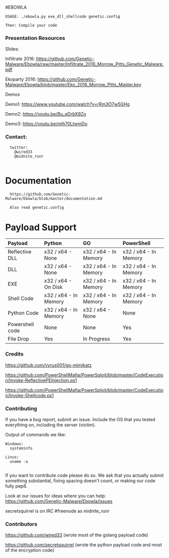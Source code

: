 #EBOWLA

```
USAGE: ./ebowla.py exe_dll_shellcode genetic.config

Then: Compile your code
```

### Presentation Resources

Slides:

Infiltrate 2016: https://github.com/Genetic-Malware/Ebowla/raw/master/Infiltrate_2016_Morrow_Pitts_Genetic_Malware.pdf

Ekoparty 2016: https://github.com/Genetic-Malware/Ebowla/blob/master/Eko_2016_Morrow_Pitts_Master.key

Demos

Demo1:
https://www.youtube.com/watch?v=rRm3O7w5GHg

Demo2:
https://youtu.be/Bu_qDrbX9Zo

Demo3:
https://youtu.be/mlh70LtwmDo


### Contact:
```
  twitter:
    @wired33
    @midnite_runr
    
```

# Documentation

```
  https://github.com/Genetic-Malware/Ebowla/blob/master/documentation.md
  
  Also read genetic.config

```

# Payload Support

|Payload|Python|GO|PowerShell
|:-----|:-----|:----|:----|
|Reflective DLL| x32 / x64 - None| x32 / x64 - In Memory| x32 / x64 - In Memory|
|DLL| x32 / x64 - None| x32 / x64 - In Memory| x32 / x64 - In Memory|
|EXE| x32 / x64 - On Disk| x32 / x64 - In Memory| x32 / x64 - In Memory|
|Shell Code| x32 / x64 - In Memory| x32 / x64 - In Memory|  x32 / x64 - In Memory|
|Python Code| x32 / x64 - In Memory| x32 / x64 - None| None|
|Powershell code|None|None|Yes|
|File Drop| Yes | In Progress | Yes |
### Credits

https://github.com/vyrus001/go-mimikatz

https://github.com/PowerShellMafia/PowerSploit/blob/master/CodeExecution/Invoke-ReflectivePEInjection.ps1

https://github.com/PowerShellMafia/PowerSploit/blob/master/CodeExecution/Invoke-Shellcode.ps1


### Contributing

If you have a bug report, submit an issue.  Include the OS that you tested everything on, including the server (victim).

Output of commands we like:
```
Windows:
  systeminfo
  
Linux:
  uname -a
  
```

If you want to contribute code please do so.  We ask that you actually submit something substantial, fixing spacing doesn't count, or making our code fully pep8.  

Look at our issues for ideas where you can help: https://github.com/Genetic-Malware/Ebowla/issues

secretsquirrel is on IRC #freenode as midnite_runr


### Contributors

https://github.com/wired33 (wrote most of the golang payload code)

https://github.com/secretsquirrel (wrote the python payload code and most of the encryption code)

